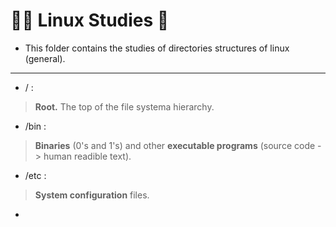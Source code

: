 # :student: Linux Studies :penguin:
* This folder contains the studies of directories structures of linux (general).

***

* / :
> **Root.**
> The top of the file systema hierarchy.
* /bin :
> **Binaries** (0's and 1's) and other
>**executable programs** (source code -> human readible text).
* /etc :
> **System configuration** files.
* 